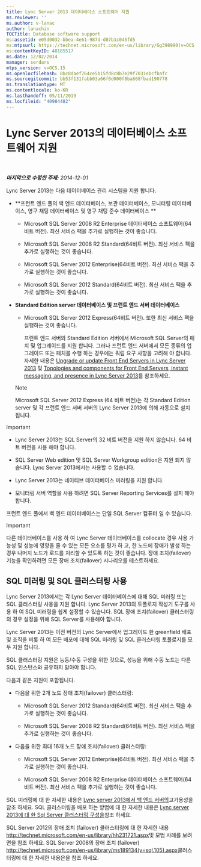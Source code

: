 ```yaml
---
title: Lync Server 2013 데이터베이스 소프트웨어 지원
ms.reviewer: ''
ms.author: v-lanac
author: lanachin
TOCTitle: Database software support
ms:assetid: e05d0032-bbea-4e61-987d-d07b1c045fd5
ms:mtpsurl: https://technet.microsoft.com/en-us/library/Gg398990(v=OCS.15)
ms:contentKeyID: 48185517
ms.date: 12/02/2014
manager: serdars
mtps_version: v=OCS.15
ms.openlocfilehash: 8bc8daef764ce5b15fd8c8b7e29f7031ebcfbafc
ms.sourcegitcommit: bb53f131fabb03a66f0d000f8ba668fbad190778
ms.translationtype: MT
ms.contentlocale: ko-KR
ms.lasthandoff: 05/11/2019
ms.locfileid: "40984482"
---
```

<div data-xmlns="http://www.w3.org/1999/xhtml">

<div class="topic" data-xmlns="http://www.w3.org/1999/xhtml" data-msxsl="urn:schemas-microsoft-com:xslt" data-cs="http://msdn.microsoft.com/en-us/">

<div data-asp="http://msdn2.microsoft.com/asp">

# <a name="database-software-support-in-lync-server-2013"></a>Lync Server 2013의 데이터베이스 소프트웨어 지원

</div>

<div id="mainSection">

<div id="mainBody">

<span> </span>

_**마지막으로 수정한 주제:** 2014-12-01_

Lync Server 2013는 다음 데이터베이스 관리 시스템을 지원 합니다.

  - **프런트 엔드 풀의 백 엔드 데이터베이스, 보관 데이터베이스, 모니터링 데이터베이스, 영구 채팅 데이터베이스 및 영구 채팅 준수 데이터베이스 **
    
      - Microsoft SQL Server 2008 R2 Enterprise 데이터베이스 소프트웨어(64비트 버전). 최신 서비스 팩을 추가로 실행하는 것이 좋습니다.
    
      - Microsoft SQL Server 2008 R2 Standard(64비트 버전). 최신 서비스 팩을 추가로 실행하는 것이 좋습니다.
    
      - Microsoft SQL Server 2012 Enterprise(64비트 버전). 최신 서비스 팩을 추가로 실행하는 것이 좋습니다.
    
      - Microsoft SQL Server 2012 Standard(64비트 버전). 최신 서비스 팩을 추가로 실행하는 것이 좋습니다.

  - **Standard Edition server 데이터베이스 및 프런트 엔드 서버 데이터베이스**
    
      - Microsoft SQL Server 2012 Express(64비트 버전). 또한 최신 서비스 팩을 실행하는 것이 좋습니다.
        
        프런트 엔드 서버와 Standard Edition 서버에서 Microsoft SQL Server의 패치 및 업그레이드를 지원 합니다. 그러나 프런트 엔드 서버에서 모든 종류의 업그레이드 또는 패치를 수행 하는 경우에는 쿼럼 요구 사항을 고려해 야 합니다. 자세한 내용은 [Upgrade or update Front End Servers in Lync Server 2013](lync-server-2013-upgrade-or-update-front-end-servers.md) 및 [Topologies and components for Front End Servers, instant messaging, and presence in Lync Server 2013](lync-server-2013-topologies-and-components-for-front-end-servers-instant-messaging-and-presence.md)를 참조하세요.
    
    <div>
    

    > [!NOTE]  
    > Microsoft SQL Server 2012 Express (64 비트 버전)는 각 Standard Edition server 및 각 프런트 엔드 서버 서버의 Lync Server 2013에 의해 자동으로 설치 됩니다.

    
    </div>

<div>


> [!IMPORTANT]  
> <UL>
> <LI>
> <P>Lync Server 2013는 SQL Server의 32 비트 버전을 지원 하지 않습니다. 64 비트 버전을 사용 해야 합니다.</P>
> <LI>
> <P>SQL Server Web edition 및 SQL Server Workgroup edition은 지원 되지 않습니다. Lync Server 2013에서는 사용할 수 없습니다.</P>
> <LI>
> <P>Lync Server 2013는 네이티브 데이터베이스 미러링을 지원 합니다.</P>
> <LI>
> <P>모니터링 서버 역할을 사용 하려면 SQL Server Reporting Services를 설치 해야 합니다.</P></LI></UL>



</div>

프런트 엔드 풀에서 백 엔드 데이터베이스는 단일 SQL Server 컴퓨터 일 수 있습니다.

<div>


> [!IMPORTANT]  
> 다른 데이터베이스를 사용 하 여 Lync Server 데이터베이스를 collocate 경우 사용 가능성 및 성능에 영향을 줄 수 있는 모든 요소를 평가 하 고, 한 노드에 장애가 발생 하는 경우 나머지 노드가 로드를 처리할 수 있도록 하는 것이 좋습니다. 장애 조치(failover) 기능을 확인하려면 모든 장애 조치(failover) 시나리오를 테스트하세요.



</div>

<div>

## <a name="using-sql-mirroring-and-sql-clustering"></a>SQL 미러링 및 SQL 클러스터링 사용

Lync Server 2013에서는 각 Lync Server 데이터베이스에 대해 SQL 미러링 또는 SQL 클러스터링 사용을 지원 합니다. Lync Server 2013의 토폴로지 작성기 도구를 사용 하 여 SQL 미러링을 쉽게 설정할 수 있습니다. SQL 장애 조치(failover) 클러스터링의 경우 설정을 위해 SQL Server를 사용해야 합니다.

Lync Server 2013는 이전 버전의 Lync Server에서 업그레이드 한 greenfield 배포 및 조직을 비롯 하 여 모든 배포에 대해 SQL 미러링 및 SQL 클러스터링 토폴로지를 모두 지원 합니다.

SQL 클러스터링 지원은 능동/수동 구성을 위한 것으로, 성능을 위해 수동 노드는 다른 SQL 인스턴스와 공유하지 말아야 합니다.

다음과 같은 지원이 포함됩니다.

  - 다음을 위한 2개 노드 장애 조치(failover) 클러스터링:
    
      - Microsoft SQL Server 2012 Standard(64비트 버전). 최신 서비스 팩을 추가로 실행하는 것이 좋습니다.
    
      - Microsoft SQL Server 2008 R2 Standard(64비트 버전). 최신 서비스 팩을 추가로 실행하는 것이 좋습니다.

  - 다음을 위한 최대 16개 노드 장애 조치(failover) 클러스터링:
    
      - Microsoft SQL Server 2012 Enterprise(64비트 버전). 최신 서비스 팩을 추가로 실행하는 것이 좋습니다.
    
      - Microsoft SQL Server 2008 R2 Enterprise 데이터베이스 소프트웨어(64비트 버전). 최신 서비스 팩을 추가로 실행하는 것이 좋습니다.

SQL 미러링에 대 한 자세한 내용은 [Lync server 2013에서 백 엔드 서버의](lync-server-2013-back-end-server-high-availability.md)고가용성을 참조 하세요. SQL 클러스터링을 배포 하는 방법에 대 한 자세한 내용은 [Lync server 2013에 대 한 Sql Server 클러스터링 구성을](lync-server-2013-configure-sql-server-clustering.md)참조 하세요.

SQL Server 2012의 장애 조치 (failover) 클러스터링에 대 한 자세한 내용 <http://technet.microsoft.com/en-us/library/hh231721.aspx>및 모범 사례를 보려면을 참조 하세요. SQL Server 2008의 장애 조치 (failover) <http://technet.microsoft.com/en-us/library/ms189134(v=sql.105).aspx>클러스터링에 대 한 자세한 내용은을 참조 하세요.

</div>

</div>

<span> </span>

</div>

</div>

</div>

